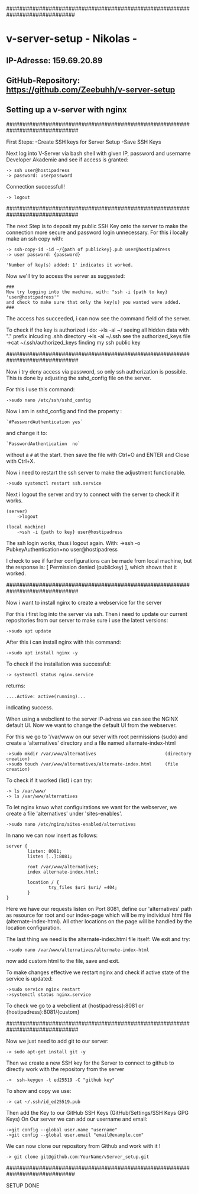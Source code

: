 #############################################################################

# v-server-setup - Nikolas -

## IP-Adresse: 159.69.20.89

## GitHub-Repository: https://github.com/Zeebuhh/v-server-setup

## Setting up a v-server with nginx

##############################################################################

First Steps:
-Create SSH keys for Server Setup
-Save SSH Keys

Next log into V-Server via bash shell with given IP,
password and username Developer Akademie and see if access is granted:

    -> ssh user@hostipadress
    -> password: userpassword

Connection successfull!

    -> logout

##############################################################################

The next Step is to deposit my public SSH Key onto the server to make
the connection more secure and password login unnecessary.
For this i locally make an ssh copy with:

    -> ssh-copy-id -id ~/{path of publickey}.pub user@hostipadress
    -> user password: {password}

    'Number of key(s) added: 1' indicates it worked.

Now we'll try to access the server as suggested:

    ###
    Now try logging into the machine, with: "ssh -i {path to key} 'user@hostipadress'"
    and check to make sure that only the key(s) you wanted were added.
    ###

The access has succeeded, i can now see the command field of the server.

To check if the key is authorized i do:
->ls -al ~/ seeing all hidden data with "." prefix inlcuding .shh directory
->ls -al ~/.ssh see the authorized_keys file
->cat ~/.ssh/authorized_keys finding my ssh public key

##############################################################################

Now i try deny access via password, so only ssh authorization is possible.
This is done by adjusting the sshd_config file on the server.

For this i use this command:

    ->sudo nano /etc/ssh/sshd_config

Now i am in sshd_config and find the property :

    `#PasswordAuthentication yes`

and change it to:

    `PasswordAuthentication  no`

without a `#` at the start.
then save the file with Ctrl+O and ENTER and Close with Ctrl+X.

Now i need to restart the ssh server to make the adjustment functionable.

    ->sudo systemctl restart ssh.service

Next i logout the server and try to connect with the server to check if it works.

    (server)
        ->logout

    (local machine)
        ->ssh -i {path to key} user@hostipadress

The ssh login works, thus i logout again.
With:
->ssh -o PubkeyAuthentication=no user@hostipadress

I check to see if further configurations can be made from local machine,
but the response is: [ Permission denied (publickey) ],
which shows that it worked.

##############################################################################

Now i want to install nginx to create a webservice for the server

For this i first log into the server via ssh.
Then i need to update our current repositories from our server
to make sure i use the latest versions:

    ->sudo apt update

After this i can install nginx with this command:

    ->sudo apt install nginx -y

To check if the installation was successful:

    -> systemctl status nginx.service

returns:

    ....Active: active(running)...

indicating success.

When using a webclient to the server IP-adress we can see the NGINX default UI.
Now we want to change the default UI from the webserver.

For this we go to '/var/www on our sever with root permissions (sudo)
and create a 'alternatives' directory and a file named alternate-index-html

    ->sudo mkdir /var/www/alternatives                          (directory creation)
    ->sudo touch /var/www/alternatives/alternate-index.html     (file creation)

To check if it worked (list) i can try:

    -> ls /var/www/
    -> ls /var/www/alternatives

To let nginx knwo what configuirations we want for the webserver,
we create a file 'alternatives' under 'sites-enables'.

    ->sudo nano /etc/nginx/sites-enabled/alternatives

In nano we can now insert as follows:

    server {
            listen: 8081;
            listen [..]:8081;

            root /var/www/alternatives;
            index alternate-index.html;

            location / {
                    try_files $uri $uri/ =404;
            }
    }

Here we have our requests listen on Port 8081, define our 'alternatives' path as resource for root
and our index-page which will be my individual html file (alternate-index-html).
All other locations on the page will be handled by the location configuration.

The last thing we need is the alternate-index.html file itself:
We exit and try:

    ->sudo nano /var/www/alternatives/alternate-index-html

now add custom html to the file, save and exit.

To make changes effective we restart nginx and check if active state of the service is updated:

    ->sudo service nginx restart
    ->systemctl status nginx.service

To check we go to a webclient at {hostipadress}:8081 or {hostipadress}:8081/{custom}

##############################################################################

Now we just need to add git to our server:

    -> sudo apt-get install git -y

Then we create a new SSH key for the Server to connect to github to directly
work with the repository from the server

    ->  ssh-keygen -t ed25519 -C "github key"

To show and copy we use:

    -> cat ~/.ssh/id_ed25519.pub

Then add the Key to our GitHub SSH Keys (GitHub/Settings/SSH Keys GPG Keys)
On Our server we can add our username and email:

    ->git config --global user.name "username"
    ->git config --global user.email "email@example.com"

We can now clone our repository from Github and work with it !

    -> git clone git@github.com:YourName/vServer_setup.git

#############################################################################

SETUP DONE
